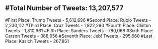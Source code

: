 #Total Number of Tweets: 13,207,577 
---
#First Place: Trump Tweets - 5,612,696
#Second Place: Rubio Tweets - 2,230,112
#Third Place: Cruz Tweets - 1,822,280
#Fourth Place: Clinton Tweets - 1,810,961
#Fifth Place: Sanders Tweets - 780,068
#Sixth Place: Carson Tweets - 388,956
#Seventh Place: Jeb! Tweets - 295,660
#Last Place: Kasich Tweets - 267,861
